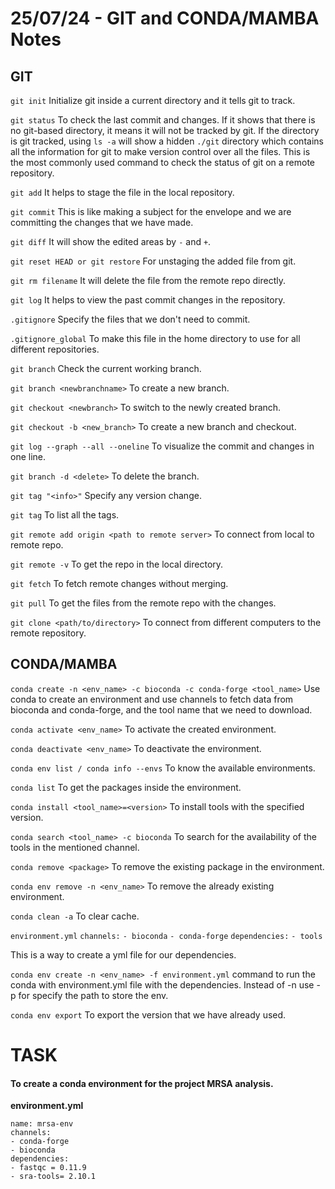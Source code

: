 # 25/07/24 - GIT and CONDA/MAMBA Notes

## GIT

 ```git init```
Initialize git inside a current directory and it tells git to track.

```git status```
To check the last commit and changes. If it shows that there is no git-based directory, it means it will not be tracked by git. If the directory is git tracked, using `ls -a` will show a hidden `./git` directory which contains all the information for git to make version control over all the files. This is the most commonly used command to check the status of git on a remote repository.

```git add```
It helps to stage the file in the local repository.

```git commit```
This is like making a subject for the envelope and we are committing the changes that we have made.

```git diff```
It will show the edited areas by `-` and `+`.

```git reset HEAD or git restore```
For unstaging the added file from git.

```git rm filename```
It will delete the file from the remote repo directly.

```git log```
It helps to view the past commit changes in the repository.

```.gitignore```
Specify the files that we don't need to commit.

```.gitignore_global```
To make this file in the home directory to use for all different repositories.

```git branch```
Check the current working branch.

```git branch <newbranchname>```
To create a new branch.

```git checkout <newbranch>```
To switch to the newly created branch.

```git checkout -b <new_branch>```
To create a new branch and checkout.

```git log --graph --all --oneline```
To visualize the commit and changes in one line.

```git branch -d <delete>```
To delete the branch.

```git tag "<info>"```
Specify any version change.

```git tag```
To list all the tags.

```git remote add origin <path to remote server>```
To connect from local to remote repo.

```git remote -v```
To get the repo in the local directory.

```git fetch```
To fetch remote changes without merging.

```git pull```
To get the files from the remote repo with the changes.

```git clone <path/to/directory>```
To connect from different computers to the remote repository.

## CONDA/MAMBA

```conda create -n <env_name> -c bioconda -c conda-forge <tool_name>```
Use conda to create an environment and use channels to fetch data from bioconda and conda-forge, and the tool name that we need to download.

```conda activate <env_name>```
To activate the created environment.

```conda deactivate <env_name>```
To deactivate the environment.

```conda env list / conda info --envs```
To know the available environments.

```conda list```
To get the packages inside the environment.

```conda install <tool_name>=<version>```
To install tools with the specified version.

```conda search <tool_name> -c bioconda```
To search for the availability of the tools in the mentioned channel.

```conda remove <package>```
To remove the existing package in the environment.

```conda env remove -n <env_name>```
To remove the already existing environment.

```conda clean -a```
To clear cache.

```environment.yml```
```channels:```
  ```- bioconda```
  ```- conda-forge```
```dependencies:```
  ```- tools```

This is  a way to create a yml file for our dependencies. 

```conda env create -n <env_name> -f environment.yml```
command to run the conda with environment.yml file with the dependencies. Instead of -n use -p for specify the path to store the env.

```conda env export```
To export the version that we have already used.

# TASK

#### To create a conda environment for the project MRSA analysis.

**environment.yml**

```
name: mrsa-env
channels:
- conda-forge
- bioconda
dependencies:
- fastqc = 0.11.9
- sra-tools= 2.10.1

```









